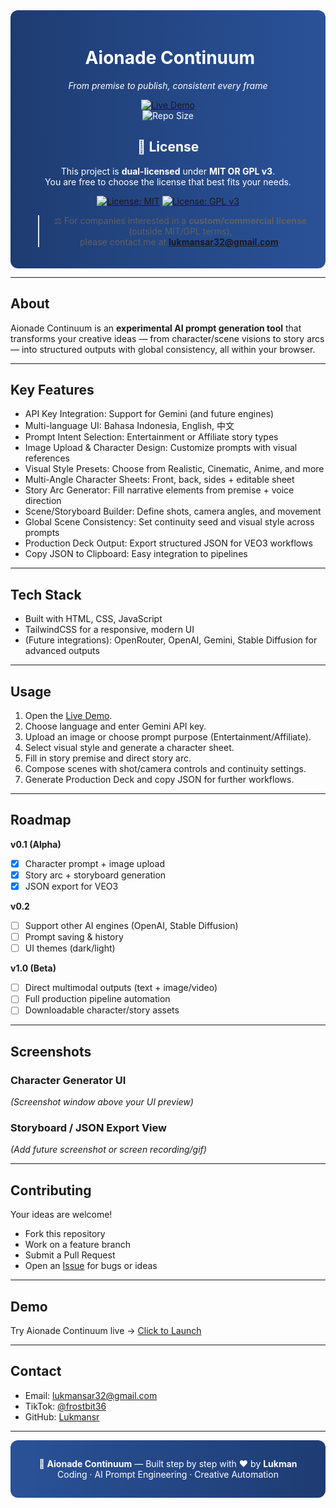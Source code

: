 <div align="center" style="background: linear-gradient(90deg, #1e3c72, #2a5298); padding: 20px; border-radius: 12px; color: white;">

# ​ Aionade Continuum  
_From premise to publish, consistent every frame_

[![Live Demo](https://img.shields.io/badge/Demo-Live-blue?style=for-the-badge)](https://lukmansr.github.io/aionade-continuum/)  
![Repo Size](https://img.shields.io/github/repo-size/Lukmansr/aionade-continuum)  
## 📄 License
This project is **dual-licensed** under **MIT OR GPL v3**.  
You are free to choose the license that best fits your needs.  

[![License: MIT](https://img.shields.io/badge/License-MIT-yellow.svg)](LICENSE)
[![License: GPL v3](https://img.shields.io/badge/License-GPLv3-blue.svg)](LICENSE)

> ⚖️ For companies interested in a **custom/commercial license** (outside MIT/GPL terms),  
> please contact me at **lukmansar32@gmail.com**.
  

</div>

---

##  About  
Aionade Continuum is an **experimental AI prompt generation tool** that transforms your creative ideas — from character/scene visions to story arcs — into structured outputs with global consistency, all within your browser.

---

##  Key Features  
-  API Key Integration: Support for Gemini (and future engines)  
-  Multi-language UI: Bahasa Indonesia, English, 中文  
-  Prompt Intent Selection: Entertainment or Affiliate story types  
-  Image Upload & Character Design: Customize prompts with visual references  
-  Visual Style Presets: Choose from Realistic, Cinematic, Anime, and more  
-  Multi-Angle Character Sheets: Front, back, sides + editable sheet  
-  Story Arc Generator: Fill narrative elements from premise + voice direction  
-  Scene/Storyboard Builder: Define shots, camera angles, and movement  
-  Global Scene Consistency: Set continuity seed and visual style across prompts  
-  Production Deck Output: Export structured JSON for VEO3 workflows  
-  Copy JSON to Clipboard: Easy integration to pipelines

---

##  Tech Stack  
- Built with HTML, CSS, JavaScript  
- TailwindCSS for a responsive, modern UI  
- (Future integrations): OpenRouter, OpenAI, Gemini, Stable Diffusion for advanced outputs

---

##  Usage  
1. Open the [Live Demo](https://lukmansr.github.io/aionade-continuum/).  
2. Choose language and enter Gemini API key.  
3. Upload an image or choose prompt purpose (Entertainment/Affiliate).  
4. Select visual style and generate a character sheet.  
5. Fill in story premise and direct story arc.  
6. Compose scenes with shot/camera controls and continuity settings.  
7. Generate Production Deck and copy JSON for further workflows.

---

##  Roadmap  

**v0.1 (Alpha)**  
- [x] Character prompt + image upload  
- [x] Story arc + storyboard generation  
- [x] JSON export for VEO3  

**v0.2**  
- [ ] Support other AI engines (OpenAI, Stable Diffusion)  
- [ ] Prompt saving & history  
- [ ] UI themes (dark/light)  

**v1.0 (Beta)**  
- [ ] Direct multimodal outputs (text + image/video)  
- [ ] Full production pipeline automation  
- [ ] Downloadable character/story assets  

---

##  Screenshots  

### Character Generator UI  
*(Screenshot window above your UI preview)*  

### Storyboard / JSON Export View  
*(Add future screenshot or screen recording/gif)*  

---

##  Contributing  
Your ideas are welcome!  
- Fork this repository  
- Work on a feature branch  
- Submit a Pull Request  
- Open an [Issue](https://github.com/Lukmansr/aionade-continuum/issues) for bugs or ideas

---

##  Demo  
Try Aionade Continuum live → [Click to Launch](https://lukmansr.github.io/aionade-continuum/)

---

##  Contact  
-  Email: [lukmansar32@gmail.com](mailto:lukmansar32@gmail.com)  
-  TikTok: [@frostbit36](https://www.tiktok.com/@frostbit36)  
-  GitHub: [Lukmansr](https://github.com/Lukmansr)

---

<div align="center" style="background: linear-gradient(90deg, #2a5298, #1e3c72); padding: 15px; border-radius: 12px; color: white;">

🌌 <b>Aionade Continuum</b> — Built step by step with ❤️ by <b>Lukman</b>  
 Coding · AI Prompt Engineering · Creative Automation

</div>
